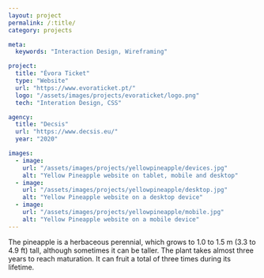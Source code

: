 ```yaml
---
layout: project
permalink: /:title/
category: projects

meta:
  keywords: "Interaction Design, Wireframing"

project:
  title: "Évora Ticket"
  type: "Website"
  url: "https://www.evoraticket.pt/"
  logo: "/assets/images/projects/evoraticket/logo.png"
  tech: "Interation Design, CSS"

agency:
  title: "Decsis"
  url: "https://www.decsis.eu/"
  year: "2020"

images:
  - image:
    url: "/assets/images/projects/yellowpineapple/devices.jpg"
    alt: "Yellow Pineapple website on tablet, mobile and desktop"
  - image:
    url: "/assets/images/projects/yellowpineapple/desktop.jpg"
    alt: "Yellow Pineapple website on a desktop device"
  - image:
    url: "/assets/images/projects/yellowpineapple/mobile.jpg"
    alt: "Yellow Pineapple website on a mobile device"
---
```

<p>The pineapple is a herbaceous perennial, which grows to 1.0 to 1.5 m (3.3 to 4.9 ft) tall, although sometimes it can be taller. The plant takes almost three years to reach maturation. It can fruit a total of three times during its lifetime.</p>
